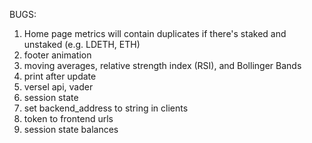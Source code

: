 BUGS:

1. Home page metrics will contain duplicates if there's staked and unstaked (e.g. LDETH, ETH)
2. footer animation
3. moving averages, relative strength index (RSI), and Bollinger Bands
4. print after update
5. versel api, vader
6. session state
7. set backend_address to string in clients
8. token to frontend urls
9. session state balances